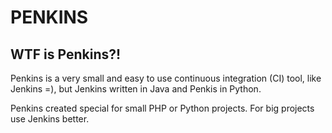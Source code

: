 PENKINS
=======

WTF is Penkins?!
----------------

Penkins is a very small and easy to use continuous integration (CI) tool,
like Jenkins =), but Jenkins written in Java and Penkis in Python.

Penkins created special for small PHP or Python projects. For big projects use Jenkins better.
